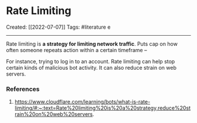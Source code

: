 
# Rate Limiting
Created:  [[2022-07-07]]
Tags: #literature e

---
Rate limiting is **a strategy for limiting network traffic**. 
Puts cap on how often someone repeats action within a certain timeframe – 


For instance, trying to log in to an account. 
Rate limiting can help stop certain kinds of malicious bot activity. 
It can also reduce strain on web servers.














### References
1. https://www.cloudflare.com/learning/bots/what-is-rate-limiting/#:~:text=Rate%20limiting%20is%20a%20strategy,reduce%20strain%20on%20web%20servers.